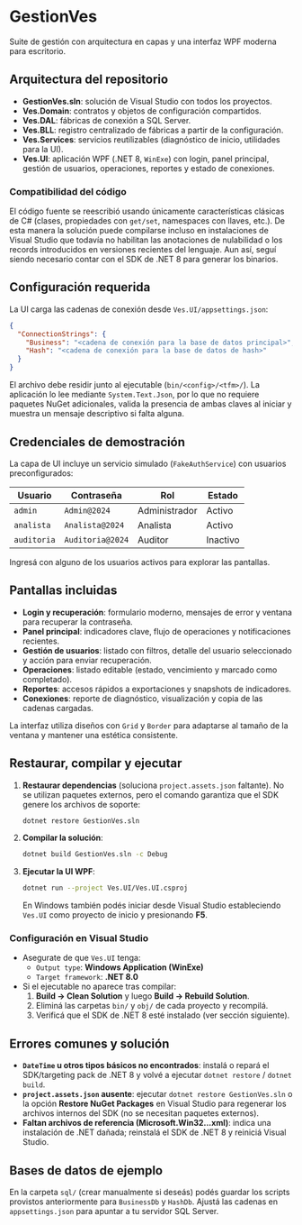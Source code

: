 # GestionVes
Suite de gestión con arquitectura en capas y una interfaz WPF moderna para escritorio.

## Arquitectura del repositorio
- **GestionVes.sln**: solución de Visual Studio con todos los proyectos.
- **Ves.Domain**: contratos y objetos de configuración compartidos.
- **Ves.DAL**: fábricas de conexión a SQL Server.
- **Ves.BLL**: registro centralizado de fábricas a partir de la configuración.
- **Ves.Services**: servicios reutilizables (diagnóstico de inicio, utilidades para la UI).
- **Ves.UI**: aplicación WPF (.NET 8, `WinExe`) con login, panel principal, gestión de usuarios, operaciones, reportes y estado de conexiones.

### Compatibilidad del código
El código fuente se reescribió usando únicamente características clásicas de C# (clases, propiedades con `get/set`, namespaces con llaves, etc.).
De esta manera la solución puede compilarse incluso en instalaciones de Visual Studio que todavía no habilitan las
anotaciones de nulabilidad o los records introducidos en versiones recientes del lenguaje. Aun así, seguí siendo
necesario contar con el SDK de .NET 8 para generar los binarios.

## Configuración requerida
La UI carga las cadenas de conexión desde `Ves.UI/appsettings.json`:

```json
{
  "ConnectionStrings": {
    "Business": "<cadena de conexión para la base de datos principal>",
    "Hash": "<cadena de conexión para la base de datos de hash>"
  }
}
```

El archivo debe residir junto al ejecutable (`bin/<config>/<tfm>/`). La aplicación lo lee mediante `System.Text.Json`, por lo que no requiere paquetes NuGet adicionales, valida la presencia de ambas claves al iniciar y muestra un mensaje descriptivo si falta alguna.

## Credenciales de demostración
La capa de UI incluye un servicio simulado (`FakeAuthService`) con usuarios preconfigurados:

| Usuario    | Contraseña      | Rol           | Estado    |
|------------|-----------------|---------------|-----------|
| `admin`    | `Admin@2024`    | Administrador | Activo    |
| `analista` | `Analista@2024` | Analista      | Activo    |
| `auditoria`| `Auditoria@2024`| Auditor       | Inactivo  |

Ingresá con alguno de los usuarios activos para explorar las pantallas.

## Pantallas incluidas
- **Login y recuperación**: formulario moderno, mensajes de error y ventana para recuperar la contraseña.
- **Panel principal**: indicadores clave, flujo de operaciones y notificaciones recientes.
- **Gestión de usuarios**: listado con filtros, detalle del usuario seleccionado y acción para enviar recuperación.
- **Operaciones**: listado editable (estado, vencimiento y marcado como completado).
- **Reportes**: accesos rápidos a exportaciones y snapshots de indicadores.
- **Conexiones**: reporte de diagnóstico, visualización y copia de las cadenas cargadas.

La interfaz utiliza diseños con `Grid` y `Border` para adaptarse al tamaño de la ventana y mantener una estética consistente.

## Restaurar, compilar y ejecutar
1. **Restaurar dependencias** (soluciona `project.assets.json` faltante). No se utilizan paquetes externos, pero el comando garantiza que el SDK genere los archivos de soporte:
   ```bash
   dotnet restore GestionVes.sln
   ```
2. **Compilar la solución**:
   ```bash
   dotnet build GestionVes.sln -c Debug
   ```
3. **Ejecutar la UI WPF**:
   ```bash
   dotnet run --project Ves.UI/Ves.UI.csproj
   ```
   En Windows también podés iniciar desde Visual Studio estableciendo `Ves.UI` como proyecto de inicio y presionando **F5**.

### Configuración en Visual Studio
- Asegurate de que `Ves.UI` tenga:
  - `Output type`: **Windows Application (WinExe)**
  - `Target framework`: **.NET 8.0**
- Si el ejecutable no aparece tras compilar:
  1. **Build → Clean Solution** y luego **Build → Rebuild Solution**.
  2. Eliminá las carpetas `bin/` y `obj/` de cada proyecto y recompilá.
  3. Verificá que el SDK de .NET 8 esté instalado (ver sección siguiente).

## Errores comunes y solución
- **`DateTime` u otros tipos básicos no encontrados**: instalá o repará el SDK/targeting pack de .NET 8 y volvé a ejecutar `dotnet restore` / `dotnet build`.
- **`project.assets.json` ausente**: ejecutar `dotnet restore GestionVes.sln` o la opción **Restore NuGet Packages** en Visual Studio para regenerar los archivos internos del SDK (no se necesitan paquetes externos).
- **Faltan archivos de referencia (Microsoft.Win32...xml)**: indica una instalación de .NET dañada; reinstalá el SDK de .NET 8 y reiniciá Visual Studio.

## Bases de datos de ejemplo
En la carpeta `sql/` (crear manualmente si deseás) podés guardar los scripts provistos anteriormente para `BusinessDb` y `HashDb`. Ajustá las cadenas en `appsettings.json` para apuntar a tu servidor SQL Server.
